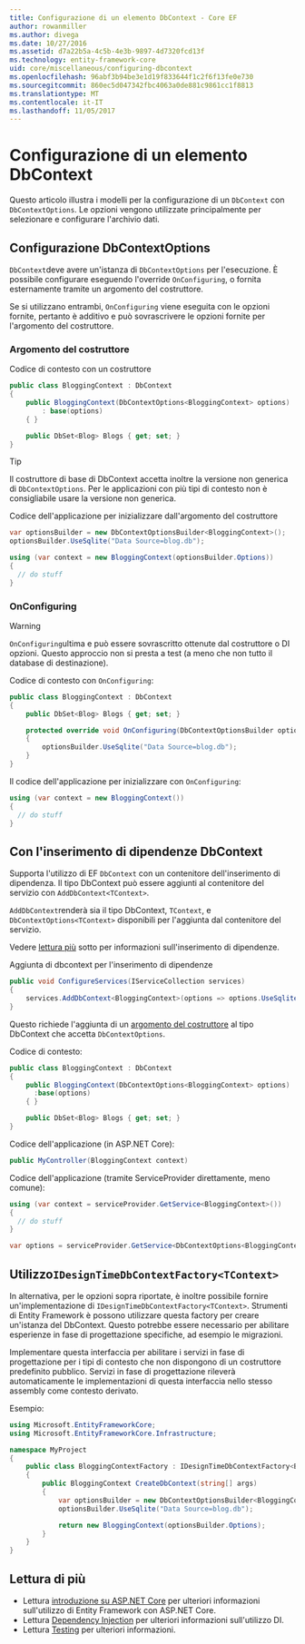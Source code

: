 ```yaml
---
title: Configurazione di un elemento DbContext - Core EF
author: rowanmiller
ms.author: divega
ms.date: 10/27/2016
ms.assetid: d7a22b5a-4c5b-4e3b-9897-4d7320fcd13f
ms.technology: entity-framework-core
uid: core/miscellaneous/configuring-dbcontext
ms.openlocfilehash: 96abf3b94be3e1d19f833644f1c2f6f13fe0e730
ms.sourcegitcommit: 860ec5d047342fbc4063a0de881c9861cc1f8813
ms.translationtype: MT
ms.contentlocale: it-IT
ms.lasthandoff: 11/05/2017
---
```

# <a name="configuring-a-dbcontext"></a>Configurazione di un elemento DbContext

Questo articolo illustra i modelli per la configurazione di un `DbContext` con `DbContextOptions`. Le opzioni vengono utilizzate principalmente per selezionare e configurare l'archivio dati.

## <a name="configuring-dbcontextoptions"></a>Configurazione DbContextOptions

`DbContext`deve avere un'istanza di `DbContextOptions` per l'esecuzione. È possibile configurare eseguendo l'override `OnConfiguring`, o fornita esternamente tramite un argomento del costruttore.

Se si utilizzano entrambi, `OnConfiguring` viene eseguita con le opzioni fornite, pertanto è additivo e può sovrascrivere le opzioni fornite per l'argomento del costruttore.

### <a name="constructor-argument"></a>Argomento del costruttore

Codice di contesto con un costruttore

``` csharp
public class BloggingContext : DbContext
{
    public BloggingContext(DbContextOptions<BloggingContext> options)
        : base(options)
    { }

    public DbSet<Blog> Blogs { get; set; }
}
```

> [!TIP]  
> Il costruttore di base di DbContext accetta inoltre la versione non generica di `DbContextOptions`. Per le applicazioni con più tipi di contesto non è consigliabile usare la versione non generica.

Codice dell'applicazione per inizializzare dall'argomento del costruttore

``` csharp
var optionsBuilder = new DbContextOptionsBuilder<BloggingContext>();
optionsBuilder.UseSqlite("Data Source=blog.db");

using (var context = new BloggingContext(optionsBuilder.Options))
{
  // do stuff
}
```

### <a name="onconfiguring"></a>OnConfiguring

> [!WARNING]  
> `OnConfiguring`ultima e può essere sovrascritto ottenute dal costruttore o DI opzioni. Questo approccio non si presta a test (a meno che non tutto il database di destinazione).

Codice di contesto con `OnConfiguring`:

``` csharp
public class BloggingContext : DbContext
{
    public DbSet<Blog> Blogs { get; set; }

    protected override void OnConfiguring(DbContextOptionsBuilder optionsBuilder)
    {
        optionsBuilder.UseSqlite("Data Source=blog.db");
    }
}
```

Il codice dell'applicazione per inizializzare con `OnConfiguring`:

``` csharp
using (var context = new BloggingContext())
{
  // do stuff
}
```

## <a name="using-dbcontext-with-dependency-injection"></a>Con l'inserimento di dipendenze DbContext

Supporta l'utilizzo di EF `DbContext` con un contenitore dell'inserimento di dipendenza. Il tipo DbContext può essere aggiunti al contenitore del servizio con `AddDbContext<TContext>`.

`AddDbContext`renderà sia il tipo DbContext, `TContext`, e `DbContextOptions<TContext>` disponibili per l'aggiunta dal contenitore del servizio.

Vedere [lettura più](#more-reading) sotto per informazioni sull'inserimento di dipendenze.

Aggiunta di dbcontext per l'inserimento di dipendenze

``` csharp
public void ConfigureServices(IServiceCollection services)
{
    services.AddDbContext<BloggingContext>(options => options.UseSqlite("Data Source=blog.db"));
}
```

Questo richiede l'aggiunta di un [argomento del costruttore](#constructor-argument) al tipo DbContext che accetta `DbContextOptions`.

Codice di contesto:

``` csharp
public class BloggingContext : DbContext
{
    public BloggingContext(DbContextOptions<BloggingContext> options)
      :base(options)
    { }

    public DbSet<Blog> Blogs { get; set; }
}
```

Codice dell'applicazione (in ASP.NET Core):

``` csharp
public MyController(BloggingContext context)
```

Codice dell'applicazione (tramite ServiceProvider direttamente, meno comune):

``` csharp
using (var context = serviceProvider.GetService<BloggingContext>())
{
  // do stuff
}

var options = serviceProvider.GetService<DbContextOptions<BloggingContext>>();
```

## <a name="using-idesigntimedbcontextfactorytcontext"></a>Utilizzo`IDesignTimeDbContextFactory<TContext>`

In alternativa, per le opzioni sopra riportate, è inoltre possibile fornire un'implementazione di `IDesignTimeDbContextFactory<TContext>`. Strumenti di Entity Framework è possono utilizzare questa factory per creare un'istanza del DbContext. Questo potrebbe essere necessario per abilitare esperienze in fase di progettazione specifiche, ad esempio le migrazioni.

Implementare questa interfaccia per abilitare i servizi in fase di progettazione per i tipi di contesto che non dispongono di un costruttore predefinito pubblico. Servizi in fase di progettazione rileverà automaticamente le implementazioni di questa interfaccia nello stesso assembly come contesto derivato.

Esempio:

``` csharp
using Microsoft.EntityFrameworkCore;
using Microsoft.EntityFrameworkCore.Infrastructure;

namespace MyProject
{
    public class BloggingContextFactory : IDesignTimeDbContextFactory<BloggingContext>
    {
        public BloggingContext CreateDbContext(string[] args)
        {
            var optionsBuilder = new DbContextOptionsBuilder<BloggingContext>();
            optionsBuilder.UseSqlite("Data Source=blog.db");

            return new BloggingContext(optionsBuilder.Options);
        }
    }
}
```

## <a name="more-reading"></a>Lettura di più

* Lettura [introduzione su ASP.NET Core](../get-started/aspnetcore/index.md) per ulteriori informazioni sull'utilizzo di Entity Framework con ASP.NET Core.
* Lettura [Dependency Injection](https://docs.asp.net/en/latest/fundamentals/dependency-injection.html) per ulteriori informazioni sull'utilizzo DI.
* Lettura [Testing](testing/index.md) per ulteriori informazioni.
